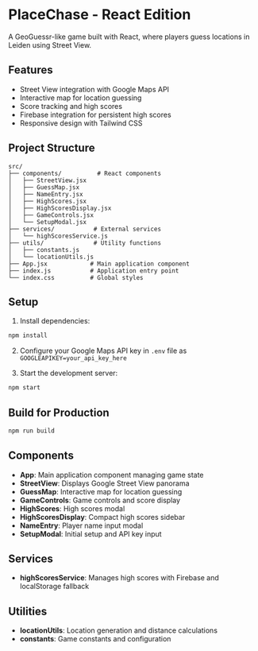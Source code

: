 # PlaceChase - React Edition

A GeoGuessr-like game built with React, where players guess locations in Leiden using Street View.

## Features

- Street View integration with Google Maps API
- Interactive map for location guessing
- Score tracking and high scores
- Firebase integration for persistent high scores
- Responsive design with Tailwind CSS

## Project Structure

```
src/
├── components/          # React components
│   ├── StreetView.jsx
│   ├── GuessMap.jsx
│   ├── NameEntry.jsx
│   ├── HighScores.jsx
│   ├── HighScoresDisplay.jsx
│   ├── GameControls.jsx
│   └── SetupModal.jsx
├── services/           # External services
│   └── highScoresService.js
├── utils/              # Utility functions
│   ├── constants.js
│   └── locationUtils.js
├── App.jsx            # Main application component
├── index.js           # Application entry point
└── index.css          # Global styles
```

## Setup

1. Install dependencies:
```bash
npm install
```

2. Configure your Google Maps API key in `.env` file as `GOOGLEAPIKEY=your_api_key_here`

3. Start the development server:
```bash
npm start
```

## Build for Production

```bash
npm run build
```

## Components

- **App**: Main application component managing game state
- **StreetView**: Displays Google Street View panorama
- **GuessMap**: Interactive map for location guessing
- **GameControls**: Game controls and score display
- **HighScores**: High scores modal
- **HighScoresDisplay**: Compact high scores sidebar
- **NameEntry**: Player name input modal
- **SetupModal**: Initial setup and API key input

## Services

- **highScoresService**: Manages high scores with Firebase and localStorage fallback

## Utilities

- **locationUtils**: Location generation and distance calculations
- **constants**: Game constants and configuration